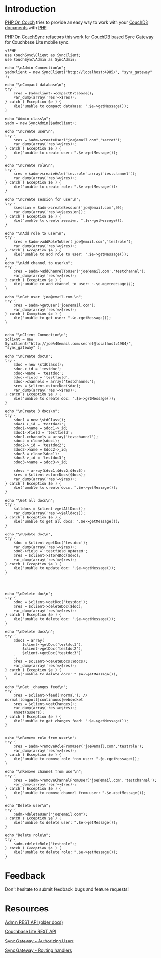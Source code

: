Introduction
============

[PHP On Couch](http://github.com/dready92/PHP-on-Couch/) tries to provide an easy way to work with your [CouchDB](http://couchdb.apache.org) [documents](http://wiki.apache.org/couchdb/HTTP_Document_API) with [PHP](http://php.net). 

[PHP On CouchSync](https://github.com/mryellow/PHP-on-CouchSync) refactors this work for CouchDB based Sync Gateway for Couchbase Lite mobile sync.





    <?PHP
	use CouchSync\Client as SyncClient;
	use CouchSync\Admin as SyncAdmin;

	echo "\nAdmin Connection\n";
	$admclient = new SyncClient("http://localhost:4985/", "sync_gateway" );

	echo "\nCompact database\n";
	try {
		$res = $admclient->compactDatabase();
		var_dump(array('res'=>$res));
	} catch ( Exception $e ) {
		die("unable to compact database: ".$e->getMessage());
	}

	echo "Admin class\n";
	$adm = new SyncAdmin($admclient);

	echo "\nCreate user\n";
	try {
		$res = $adm->createUser("joe@email.com","secret");
		var_dump(array('res'=>$res));
	} catch ( Exception $e ) {
		die("unable to create user: ".$e->getMessage());
	}

	echo "\nCreate role\n";
	try {
		$res = $adm->createRole("testrole",array('testchannel'));
		var_dump(array('res'=>$res));
	} catch ( Exception $e ) {
		die("unable to create role: ".$e->getMessage());
	}

	echo "\nCreate session for user\n";
	try {
		$session = $adm->createSession('joe@email.com',30);
		var_dump(array('res'=>$session));
	} catch ( Exception $e ) {
		die("unable to create session: ".$e->getMessage());
	}

	echo "\nAdd role to user\n";
	try {
		$res = $adm->addRoleToUser('joe@email.com','testrole');
		var_dump(array('res'=>$res));
	} catch ( Exception $e ) {
		die("unable to add role to user: ".$e->getMessage());
	}
	echo "\nAdd channel to user\n";
	try {
		$res = $adm->addChannelToUser('joe@email.com','testchannel');
		var_dump(array('res'=>$res));
	} catch ( Exception $e ) {
		die("unable to add channel to user: ".$e->getMessage());
	}

	echo "\nGet user 'joe@email.com'\n";
	try {
		$res = $adm->getUser('joe@email.com');
		var_dump(array('res'=>$res));
	} catch ( Exception $e ) {
		die("unable to get user: ".$e->getMessage());
	}


	echo "\nClient Connection\n";
	$client = new SyncClient("http://joe%40email.com:secret@localhost:4984/", "sync_gateway" );

	echo "\nCreate doc\n";
	try {
		$doc = new \stdClass();
		$doc->_id = 'testdoc';
		$doc->name = 'testdoc';
		$doc->field = 'testfield';
		$doc->channels = array('testchannel');
		$res = $client->storeDoc($doc);
		var_dump(array('res'=>$res));
	} catch ( Exception $e ) {
		die("unable to create doc: ".$e->getMessage());
	}

	echo "\nCreate 3 docs\n";
	try {
		$doc1 = new \stdClass();
		$doc1->_id = 'testdoc1';
		$doc1->name = $doc1->_id;
		$doc1->field = 'testfield';
		$doc1->channels = array('testchannel');
		$doc2 = clone($doc1);
		$doc2->_id = 'testdoc2';
		$doc2->name = $doc2->_id;
		$doc3 = clone($doc1);
		$doc3->_id = 'testdoc3';
		$doc3->name = $doc3->_id;
		
		$docs = array($doc1,$doc2,$doc3);
		$res = $client->storeDocs($docs);
		var_dump(array('res'=>$res));
	} catch ( Exception $e ) {
		die("unable to create docs: ".$e->getMessage());
	}

	echo "\Get all docs\n";
	try {
		$alldocs = $client->getAllDocs();
		var_dump(array('res'=>$alldocs));
	} catch ( Exception $e ) {
		die("unable to get all docs: ".$e->getMessage());
	}

	echo "\nUpdate doc\n";
	try {
		$doc = $client->getDoc('testdoc');
		var_dump(array('res'=>$res));
		$doc->field = 'testfield_updated';
		$res = $client->storeDoc($doc);
		var_dump(array('res'=>$res));
	} catch ( Exception $e ) {
		die("unable to update doc: ".$e->getMessage());
	}




	echo "\nDelete doc\n";
	try {
		$doc = $client->getDoc('testdoc');
		$res = $client->deleteDoc($doc);
		var_dump(array('res'=>$res));
	} catch ( Exception $e ) {
		die("unable to delete doc: ".$e->getMessage());
	}

	echo "\nDelete docs\n";
	try {
		$docs = array(
			$client->getDoc('testdoc1'),
			$client->getDoc('testdoc2'),
			$client->getDoc('testdoc3')
		);
		$res = $client->deleteDocs($docs);
		var_dump(array('res'=>$res));
	} catch ( Exception $e ) {
		die("unable to delete docs: ".$e->getMessage());
	}

	echo "\nGet _changes feed\n";
	try {
		$res = $client->feed('normal'); // normal|longpoll|continuous|websocket
		$res = $client->getChanges();
		var_dump(array('res'=>$res));
		unset($users);
	} catch ( Exception $e ) {
		die("unable to get changes feed: ".$e->getMessage());
	}


	echo "\nRemove role from user\n";
	try {
		$res = $adm->removeRoleFromUser('joe@email.com','testrole');
		var_dump(array('res'=>$res));
	} catch ( Exception $e ) {
		die("unable to remove role from user: ".$e->getMessage());
	}

	echo "\nRemove channel from user\n";
	try {
		$res = $adm->removeChannelFromUser('joe@email.com','testchannel');
		var_dump(array('res'=>$res));
	} catch ( Exception $e ) {
		die("unable to remove channel from user: ".$e->getMessage());
	}

	echo "Delete user\n";
	try {
		$adm->deleteUser("joe@email.com");
	} catch ( Exception $e ) {
		die("unable to delete user: ".$e->getMessage());
	}

	echo "Delete role\n";
	try {
		$adm->deleteRole("testrole");
	} catch ( Exception $e ) {
		die("unable to delete role: ".$e->getMessage());
	}


        
Feedback
========

Don't hesitate to submit feedback, bugs and feature requests!

Resources
=========

[Admin REST API (older docs)](http://docs.couchbase.com/sync-gateway/#admin-rest-api)

[Couchbase Lite REST API](http://developer.couchbase.com/mobile/develop/references/couchbase-lite/rest-api/index.html)

[Sync Gateway - Authorizing Users](http://developer.couchbase.com/mobile/develop/guides/sync-gateway/administering-sync-gateway/authorizing-users/index.html)

[Sync Gateway - Routing handlers](https://github.com/couchbase/sync_gateway/blob/master/src/github.com/couchbaselabs/sync_gateway/rest/routing.go#L91)

